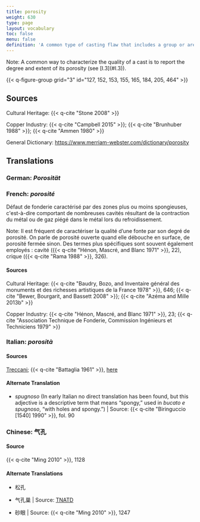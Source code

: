 ```yaml
---
title: porosity
weight: 630
type: page
layout: vocabulary
toc: false
menu: false
definition: 'A common type of casting flaw that includes a group or area of cavities caused by shrinkage or trapped gases. Porosity may vary considerably in dimension and may or may not break through the surface of the bronze. See [I.3§1.3.1](#I.3§1.3.1).'
---
```


<div class="backmatter">
Note: A common way to characterize the quality of a cast is to report the degree and extent of its porosity (see [I.3](#I.3)).
</div>

{{< q-figure-group grid="3" id="127, 152, 153, 155, 165, 184, 205, 464" >}}

## Sources

Cultural Heritage: {{< q-cite "Stone 2008" >}}

Copper Industry: {{< q-cite "Campbell 2015" >}}; {{< q-cite "Brunhuber 1988" >}}; {{< q-cite "Ammen 1980" >}}

General Dictionary: <https://www.merriam-webster.com/dictionary/porosity>

## Translations

<div class="accordion">

### **German**: *Porosität*

### **French**: *porosité*

Défaut de fonderie caractérisé par des zones plus ou moins spongieuses, c'est-à-dire comportant de nombreuses cavités résultant de la contraction du métal ou de gaz piégé dans le métal lors du refroidissement.

<div class="backmatter">
Note: Il est fréquent de caractériser la qualité d’une fonte par son degré de porosité. On parle de porosité ouverte quand elle débouche en surface, de porosité fermée sinon. Des termes plus spécifiques sont souvent également employés : cavité ({{< q-cite "Hénon, Mascré, and Blanc 1971" >}}, 22), crique ({{< q-cite "Rama 1988" >}}, 326).
</div>

#### Sources

Cultural Heritage: {{< q-cite "Baudry, Bozo, and Inventaire général des monuments et des richesses artistiques de la France 1978" >}}, 646; {{< q-cite "Bewer, Bourgarit, and Bassett 2008" >}}; {{< q-cite "Azéma and Mille 2013b" >}}

Copper Industry: {{< q-cite "Hénon, Mascré, and Blanc 1971" >}}, 23; {{< q-cite "Association Technique de Fonderie, Commission Ingénieurs et Techniciens 1979" >}}

### **Italian**: *porosità*

#### Sources

[Treccani](https://www.treccani.it/enciclopedia/porosita/); {{< q-cite "Battaglia 1961" >}}, [here](http://www.gdli.it/pdf_viewer/Scripts/pdf.js/web/viewer.asp?file=/PDF/GDLI13/GDLI_13_ocr_924.pdf&parola=porosità)

#### Alternate Translation

- *spugnoso* (In early Italian no direct translation has been found, but this adjective is a descriptive term that means “spongy,” used in *bucato e spugnoso*, “with holes and spongy.”) | Source: {{< q-cite "Biringuccio [1540] 1990" >}}, fol. 90  

### **Chinese**: 气孔

#### Source

{{< q-cite "Ming 2010" >}}, 1128

#### Alternate Translations

- 松孔

- 气孔巢 | Source: [TNATD](https://terms.naer.edu.tw/detail/625404/?index=3)

- 砂眼 | Source: {{< q-cite "Ming 2010" >}}, 1247

</div>
